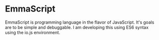 EmmaScript
==========

EmmaScript is programming language in the flavor of JavaScript. It's goals are to be simple and debuggable. I am developing this using ES6 syntax using the io.js environment.